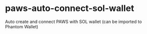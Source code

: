 # paws-auto-connect-sol-wallet
Auto create and connect PAWS with SOL wallet (can be imported to Phantom Wallet)
